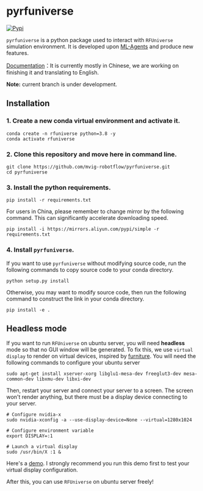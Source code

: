 # pyrfuniverse

[![Pypi](https://img.shields.io/pypi/v/pyrfuniverse.svg)](https://pypi.org/project/pyrfuniverse/)

`pyrfuniverse` is a python package used to interact with `RFUniverse` simulation environment. It is developed upon
[ML-Agents](https://github.com/Unity-Technologies/ml-agents) and produce new features.

[Documentation](https://knotty-watch-cad.notion.site/RFUniverse-3afda956497b4c33b5a45f68b49d9816)：It is currently mostly in Chinese, we are working on finishing it and translating to English.

**Note:** current branch is under development.

## Installation

### 1. Create a new conda virtual environment and activate it.

```shell
conda create -n rfuniverse python=3.8 -y
conda activate rfuniverse
```

### 2. Clone this repository and move here in command line.

```shell
git clone https://github.com/mvig-robotflow/pyrfuniverse.git
cd pyrfuniverse
```

### 3. Install the python requirements.

```shell
pip install -r requirements.txt
```

For users in China, please remember to change mirror by the following command. This can significantly accelerate
downloading speed.

```shell
pip install -i https://mirrors.aliyun.com/pypi/simple -r requirements.txt
```

### 4. Install `pyrfuniverse`.

If you want to use `pyrfuniverse` without modifying source code, run the following commands to copy source code to your conda directory.

```shell
python setup.py install
```

Otherwise, you may want to modify source code, then run the following command to construct the link in your conda directory.

```shell
pip install -e .
```

## Headless mode

If you want to run `RFUniverse` on ubuntu server, you will need **headless** mode so that no GUI window will be
generated. To fix this, we use `virtual display` to render on virtual devices, inspired by
[furniture](https://github.com/clvrai/furniture/blob/master/docs/installation.md#virtual-display-on-headless-machines).
You will need the following commands to configure your ubuntu server

```shell
sudo apt-get install xserver-xorg libglu1-mesa-dev freeglut3-dev mesa-common-dev libxmu-dev libxi-dev
```

Then, restart your server and connect your server to a screen. The screen won't render anything, but there must be a
display device connecting to your server.

```shell
# Configure nvidia-x
sudo nvidia-xconfig -a --use-display-device=None --virtual=1280x1024

# Configure environment variable
export DISPLAY=:1

# Launch a virtual display
sudo /usr/bin/X :1 &
```

Here's a [demo](./docs/headless_mode_demo.md). I strongly recommend you run this demo first to test your virtual display
configuration.

After this, you can use `RFUniverse` on ubuntu server freely!

